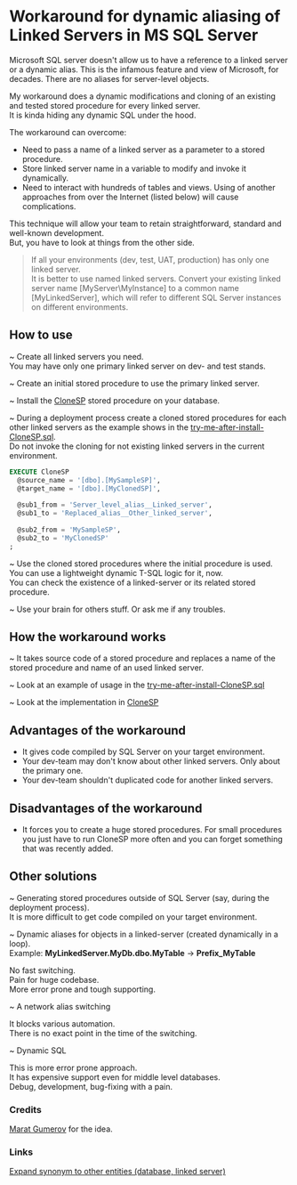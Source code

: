 # Workaround for dynamic aliasing of Linked Servers in MS SQL Server

Microsoft SQL server doesn't allow us to have a reference to a linked server or a dynamic alias.
This is the infamous feature and view of Microsoft, for decades. There are no aliases for server-level objects.

My workaround does a dynamic modifications and cloning of an existing and tested stored procedure for every linked server.<br/>
It is kinda hiding any dynamic SQL under the hood.<br/>

The workaround can overcome:
* Need to pass a name of a linked server as a parameter to a stored procedure.
* Store linked server name in a variable to modify and invoke it dynamically.
* Need to interact with hundreds of tables and views. Using of another approaches from over the Internet (listed below) will cause complications.

This technique will allow your team to retain straightforward, standard and well-known development.<br/>
But, you have to look at things from the other side.

> If all your environments (dev, test, UAT, production) has only one linked server.<br/>
> It is better to use named linked servers. Convert your existing linked server name [MyServer\MyInstance] to a common name [MyLinkedServer], which will refer to different SQL Server instances on different environments.

## How to use

~ Create all linked servers you need.<br/>
You may have only one primary linked server on dev- and test stands.

~ Create an initial stored procedure to use the primary linked server.

~ Install the [CloneSP](https://github.com/it3xl/linked-server-alias-workaround/blob/master/CloneSP.sql) stored procedure on your database.

~ During a deployment process create a cloned stored procedures for each other linked servers as the example shows in the [try-me-after-install-CloneSP.sql](https://github.com/it3xl/linked-server-alias-workaround/blob/master/try-me-after-install-CloneSP.sql).<br/>
Do not invoke the cloning for not existing linked servers in the current environment.

```sql
EXECUTE CloneSP
  @source_name = '[dbo].[MySampleSP]',
  @target_name = '[dbo].[MyClonedSP]',
  
  @sub1_from = 'Server_level_alias__Linked_server',
  @sub1_to = 'Replaced_alias__Other_linked_server',
  
  @sub2_from = 'MySampleSP',
  @sub2_to = 'MyClonedSP'
;
```

~ Use the cloned stored procedures where the initial procedure is used.<br/>
You can use a lightweight dynamic T-SQL logic for it, now.<br/>
You can check the existence of a linked-server or its related stored procedure.

~ Use your brain for others stuff. Or ask me if any troubles.

## How the workaround works

~ It takes source code of a stored procedure and replaces a name of the stored procedure and name of an used linked server.

~ Look at an example of usage in the [try-me-after-install-CloneSP.sql](https://github.com/it3xl/linked-server-alias-workaround/blob/master/try-me-after-install-CloneSP.sql)

~ Look at the implementation in [CloneSP](https://github.com/it3xl/linked-server-alias-workaround/blob/master/CloneSP.sql)

## Advantages of the workaround

* It gives code compiled by SQL Server on your target environment.
* Your dev-team may don't know about other linked servers. Only about the primary one.
* Your dev-team shouldn't duplicated code for another linked servers.

## Disadvantages of the workaround

* It forces you to create a huge stored procedures. For small procedures you just have to run CloneSP more often and you can forget something that was recently added.

## Other solutions

~ Generating stored procedures outside of SQL Server (say, during the deployment process).<br/>
It is more difficult to get code compiled on your target environment.

~ Dynamic aliases for objects in a linked-server (created dynamically in a loop).<br/>
Example: **MyLinkedServer.MyDb.dbo.MyTable** -> **Prefix_MyTable**

No fast switching.<br/>
Pain for huge codebase.<br/>
More error prone and tough supporting.

~ A network alias switching

It blocks various automation.<br/>
There is no exact point in the time of the switching.<br/>

~ Dynamic SQL

This is more error prone approach.<br/>
It has expensive support even for middle level databases.<br/>
Debug, development, bug-fixing with a pain.<br/>

### Credits

[Marat Gumerov](https://www.linkedin.com/in/marat-gumerov-90706159/) for the idea.

### Links
[Expand synonym to other entities (database, linked server)](https://connect.microsoft.com/SQLServer/feedback/details/311079/expand-synonym-to-other-entities-database-linked-server)
